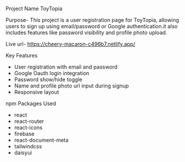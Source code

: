 Project Name
ToyTopia

Purpose-
This project is a user registration page for ToyTopia, allowing users to sign up using email/password or Google authentication.it also includes features like password visibility and profile photo upload.

 Live url-
https://cheery-macaron-c496b7.netlify.app/

Key Features
- User registration with email and password  
- Google Oauth login integration  
- Password show/hide toggle 
- Name and profile photo url input during signup  
- Responsive layout 

npm Packages Used
- react
- react-router
- react-icons
- firebase
- react-document-meta
- tailwindcss
- daisyui
